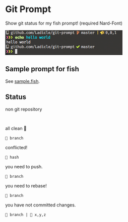 # Git Prompt

Show git status for my fish prompt!
(required Nard-Font)

![screenshot](screenshot.png)

## Sample prompt for fish

See [sample.fish](sample.fish).

## Status

non git repository

```
 
```

all clean 

```
 branch 
```

conflicted!

```
 hash
```

you need to push.

```
 branch
```

you need to rebase!

```
 branch
```

you have not committed changes.

```
 branch |  x,y,z
```
